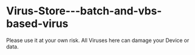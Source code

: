 # Virus-Store---batch-and-vbs-based-virus
Please use it at your own risk. All Viruses here can damage your Device or data.
